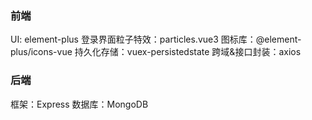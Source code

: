 ### 前端
UI: element-plus
登录界面粒子特效：particles.vue3
图标库：@element-plus/icons-vue
持久化存储：vuex-persistedstate
跨域&接口封装：axios

### 后端
框架：Express
数据库：MongoDB